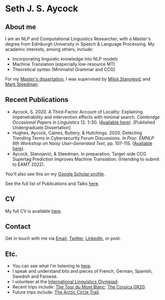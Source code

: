 # Seth J. S. Aycock

## About me

I am an NLP and Computational Linguistics Researcher, with a Master's degree from Edinburgh University in Speech & Language Processing. My academic interests, among others, include:

- Incorporating linguistic knowledge into NLP models
- Machine Translation (especially low-resource MT)
- Theoretical syntax (Minimalist Grammar and CCG)

For my [Master's dissertation](https://github.com/Sethjsa/Sethjsa.github.io/blob/master/MSc%20SLP%20Dissertation%20-%20B178385_7979.pdf), I was supervised by [Miloš Stanojević](https://stanojevic.github.io) and [Mark Steedman](https://homepages.inf.ed.ac.uk/steedman/).

## Recent Publications

- Aycock, S. 2020.  A Third-Factor Account of Locality:  Explaining impenetrability and intervention effects with minimal search. _Cambridge Occasional Papers in Linguistics_ 12. 1-30.  ([Available here](https://www.mmll.cam.ac.uk/files/copil_12_1_aycock.pdf)).  [Published Undergraduate Dissertation]
- Hughes, Aycock, Caines, Buttery, & Hutchings.  2020.  Detecting Trending Terms in Cybersecurity Forum Discussions. _In Proc. EMNLP 6th Workshop on Noisy User-Generated Text_, pp.  107-115.  ([Available here](https://noisy-text.github.io/2020/pdf/2020.d200-1.15.pdf)).
- Aycock, Stanojević, & Steedman. In preparation. Target-side CCG Supertag Prediction Improves Machine Translation. (Intending to submit to EAMT 2022).

You'll also see this on my [Google Scholar profile](https://scholar.google.com/citations?hl=en&user=R9VK010AAAAJ).

See the full list of Publications and Talks [here](./publications.md).

## CV

My full CV is available [here](https://github.com/Sethjsa/Sethjsa.github.io/blob/master/SJSA_CV%20(10).pdf).

## Contact

Get in touch with me via [Email](mailto:seth%40manx%2enet), [Twitter](https://twitter.com/sethjsa), [LinkedIn](https://linkedin.com/in/sethjsa), or post.

## Etc.

- You can see what I'm listening to [here](https://last.fm/user/SetheryJ).
- I speak and understand bits and pieces of French, German, Spanish, Swedish and Faroese.
- I volunteer at the [International Linguistics Olympiad](https://ioling.org/).
- Recent trips include: [The Tour du Mont Blanc](http://www.autourdumontblanc.com/en/); [The Corsica GR20](http://www.le-gr20.fr/en/). 
- Future trips include: [The Arctic Circle Trail](https://visitgreenland.com/things-to-do/arctic-circle-trail/).

